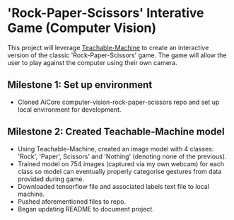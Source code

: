 # 'Rock-Paper-Scissors' Interative Game (Computer Vision)

This project will leverage [Teachable-Machine](https://teachablemachine.withgoogle.com/) to create an interactive version of the classic 'Rock-Paper-Scissors' game. The game will allow the user to play against the computer using their own camera.

## Milestone 1: Set up environment

- Cloned AiCore computer-vision-rock-paper-scissors repo and set up local environment for development.

## Milestone 2: Created Teachable-Machine model
- Using Teachable-Machine, created an image model with 4 classes: 'Rock', 'Paper', Scissors' and 'Nothing' (denoting none of the previous).
- Trained model on 754 images (captured via my own webcam) for each class so model can eventually properly categorise gestures from data provided during game.
- Downloaded tensorflow file and associated labels text file to local machine.
- Pushed aforementioned files to repo.
- Began updating README to document project.